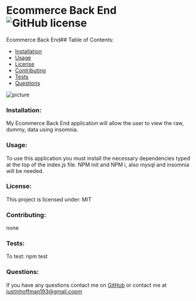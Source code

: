# Ecommerce Back End  ![GitHub license](https://img.shields.io/github/license/Naereen/StrapDown.js.svg)
Ecommerce Back End## Table of Contents:
* [Installation](#installation)
* [Usage](#usage)
* [License](#license)
* [Contributing](#contributing)
* [Tests](#tests)
* [Questions](#questions)

![picture](https://github.com/shiromajh.png?size=80)

### Installation:
My Ecommerce Back End application will allow the user to view the raw, dummy, data using insomnia. 
### Usage:
To use this application you must install the necessary dependencies typed at the top of the index.js file. NPM init and NPM i, also mysql and insomnia will be needed.
### License:
This project is licensed under:
MIT
### Contributing:
none
### Tests:
To test:
npm test
### Questions:
If you have any questions contact me on [GitHub](https://github.com/shiromajh) or contact 
me at justinhoffman193@gmail.copm

    
